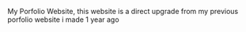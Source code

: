 My Porfolio Website, this website is a direct upgrade from my previous porfolio website i made 1 year ago
